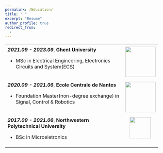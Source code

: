 ```yaml
---
permalink: /Education/
title: " "
excerpt: "Resume"
author_profile: true
redirect_from: 
  - 
---
```


<html>
<head>
<style>
table {
  border-collapse: collapse;
  width: 100%;
}
td {
  vertical-align: top;
  padding: 8px;
}
td:nth-child(2) {
  text-align: center;
}
</style>
</head>
<body>

<table>
  <tr>
    <td><strong><em>2021.09 - 2023.09</em></strong>, <strong>Ghent University</strong><br><ul><li>MSc in Electrical Engineering, Electronics Circuits and System(ECS)</li></ul></td>
    <td><img src="https://styleguide.ugent.be/files/uploads/logo_UGent_NL_RGB_2400_kleur_witbg.png" width="100"></td>
  </tr>
  <tr>
    <td><strong><em>2020.09 - 2021.06</em></strong>, <strong>Ecole Centrale de Nantes</strong><br><ul><li>Foundation Master(non-degree exchange) in Signal, Control & Robotics</li></ul></td>
    <td><img src="https://upload.wikimedia.org/wikipedia/fr/c/c0/Logo_ECN.svg" width="100"></td>
  </tr>
  <tr>
    <td><strong><em>2017.09 - 2021.06</em></strong>, <strong>Northwestern Polytechnical University</strong><br><ul><li>BSc in Microeletronics</li></ul></td>
    <td><img src="https://upload.wikimedia.org/wikipedia/zh/thumb/a/ac/Northwestern_Polytechnical_University_badge.svg/320px-Northwestern_Polytechnical_University_badge.svg.png?1679150883585" width="70"></td>
  </tr>
</table>

</body>
</html>




<!-- 
<base target = "_parent" />
<embed src="../assets/Xiaoke_Wang_Resume.pdf" target="_blank" width="800px" height="2100px" /> -->
